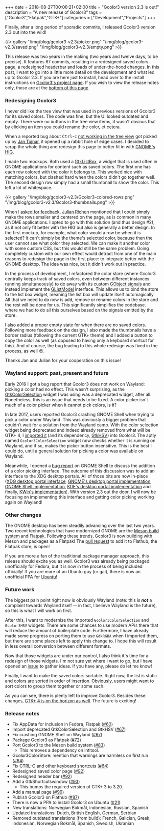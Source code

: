 +++
date = 2018-08-27T00:00:21+02:00
title = "Gcolor3 version 2.3 is out!"
description = "A new release of Gcolor3"
tags = ["Gcolor3","Flatpak","GTK+"]
categories = ["Development","Projects"]
+++

Finally, after a long period of sporadic commits, I released Gcolor3
version 2.3 out into the wild!

{{< gallery "/img/blog/gcolor3-v2.3/picker.png"
            "/img/blog/gcolor3-v2.3/saved.png"
            "/img/blog/gcolor3-v2.3/empty.png" >}}

This release was two years in the making (two years and twelve days,
to be precise). It features 67 commits, resulting in a redesigned
saved colors page, a redesigned headerbar and loads of under-the-hood
changes. In this post, I want to go into a little more detail on the
development and what led up to Gcolor 2.3. If you are here just to
install, head over to the install instructions on [Gcolor3's project
page](/projects/gcolor3). If you wish to view the release notes only,
those are at the [bottom of this page](#release-notes).

### Redesigning Gcolor3

I never did like the tree view that was used in previous versions of
Gcolor3 for its saved colors. The code was fine, but the UI looked
outdated and empty. There were no buttons in the tree view items, it
wasn't obvious that by clicking an item you could rename the color, et
cetera.

When a reported bug about <kbd>Ctrl</kbd>-<kbd>c</kbd> [not working in
the tree view](https://github.com/Hjdskes/gcolor3/issues/64) got
picked up by [Jan Tojnar](https://github.com/jtojnar), it opened up a
rabbit hole of edge cases. I decided to scrap the whole thing and
redesign this page to better fit in with [GNOME's
HIG](https://developer.gnome.org/hig/stable/).

I made two mockups. Both used a
[GtkListBox](https://developer.gnome.org/gtk3/stable/GtkListBox.html),
a widget that is used often in GNOME applications for content such as
saved colors. The first one has each row colored with the color it
belongs to. This worked nice with matching colors, but clashed hard
when the colors didn't go together well. The second design row simply
had a small thumbnail to show the color. This left a lot of
whitespace.

{{< gallery "/img/blog/gcolor3-v2.3/Gcolor3-colored-rows.png"
            "/img/blog/gcolor3-v2.3/Gcolor3-thumbnails.png" >}}

When I [asked for
feedback](https://github.com/Hjdskes/gcolor3/pull/92#issuecomment-414073545),
[Julian Richen](https://github.com/julianrichen) mentioned that I
could simply make the rows smaller and centered on the page, as is
common in many GNOME applications. I opted to go with this solution
(and thus design #2), as it not only fit better with the HIG but also
is generally a better design. In the first mockup, for example, what
color would a row be when it is selected? It can't simply be the
theme's selected color, because then the user cannot see what color
they selected. We can make it another color with some custom CSS, but
this would still be the same problem. Going completely custom with our
own effect would detract from one of the main reasons to redesign the
page in the first place: to integrate better with the GNOME
desktop. The idea was nice, but it didn't work out in practice.

In the process of development, I refactored the color store (where
Gcolor3 centrally keeps track of saved colors, even between different
instances running simultaneously) to do away with its custom [GObject
signals](https://developer.gnome.org/gobject/stable/gobject-Signals.html)
and instead implement the
[GListModel](https://developer.gnome.org/gio/stable/GListModel.html)
interface. This allows us to bind the store to the list box widget,
meaning the list box will update itself automagically. All that we
need to do now is add, remove or rename colors in the store and the
rest will be done for us. This significantly simplifies the codebase,
where we had to do all this ourselves based on the signals emitted by
the store.

I also added a proper empty state for when there are no saved
colors. Following more feedback on the design, I also made the
thumbnails have a border radius (following the current GTK+ theme) and
I added a button to copy the color as well (as opposed to having only
a keyboard shortcut for this). And of course, the bug leading to this
whole redesign was fixed in the process, as well 😉.

Thanks Jan and Julian for your cooperation on this issue!

### Wayland support: past, present and future

Early 2016 I got a bug report that Gcolor3 does not work on
Wayland: picking a color had no effect. This wasn't surprising, as the
[GtkColorSelection](https://developer.gnome.org/gtk3/stable/GtkColorSelection.html)
widget I was using was a deprecated widget, after all. Nonetheless,
this is an issue that needs to be fixed. A color picker isn't much of
a color picker when it cannot pick colors, is it?

In late 2017, users reported Gcolor3 crashing GNOME Shell when trying
to pick a color under Wayland. This was obviously a bigger problem
that couldn't wait for a solution from the Wayland camp. With the
color selection widget being deprecated and indeed already removed
from what will be GTK+ 4, I [imported
it](https://github.com/Hjdskes/gcolor3/pull/67) (and its dependency,
[GtkHSV](https://developer.gnome.org/gtk3/stable/GtkHSV.html)) into
Gcolor3. The aptly named `Gcolor3ColorSelection` widget now checks
whether it is running on Wayland, and if so, makes the picker button
insensitive. This is the best I could do, until a general solution for
picking a color was available on Wayland.

Meanwhile, I opened a [bug
report](https://bugzilla.gnome.org/show_bug.cgi?id=789756) on GNOME
Shell to discuss the addition of a color picking interface. The
outcome of this discussion was to add an interface to the XDG desktop
portals. All of those bits are now in-place ([XDG desktop portal
interface](https://github.com/flatpak/xdg-desktop-portal/pull/202),
[GNOME's desktop portal
implementation](https://github.com/flatpak/xdg-desktop-portal-gtk/pull/134),
[GNOME Shell
implementation](https://gitlab.gnome.org/GNOME/gnome-shell/merge_requests/171),
[KDE's desktop portal
implementation](https://github.com/KDE/xdg-desktop-portal-kde/commit/ee590b2242257f6b96edda6a784b3972ee272387)
and finally, [KWin's
implementation](https://phabricator.kde.org/D3481)). With version 2.3
out the door, I will now be focusing on implementing this interface
and getting color picking working again on Wayland!

### Other changes

The GNOME desktop has been steadily advancing over the last two
years. Two recent technologies that have modernized GNOME are the
[Meson build system](http://mesonbuild.com) and
[Flatpak](https://flatpak.org/). Following these trends, Gcolor3 is
now building with Meson and packages as a Flatpak! The [pull
request](https://github.com/flathub/flathub/pull/601) to add it to
Flathub, the Flatpak store, is open!

If you are more a fan of the traditional package manager approach,
this release should excite you as well. Gcolor3 was already being
packaged unofficially for Fedora, but it is now in the process of
being included officially! If you are more of an Ubuntu guy (or gal),
there is now an unofficial PPA for
[Ubuntu](https://launchpad.net/~evertiro/+archive/ubuntu/gcolor3)!

### Future work

The biggest pain point right now is obviously Wayland (note: this is
***not*** a complaint towards Wayland itself -- in fact, I believe
Wayland is the future), so this is what I will work on first.

After this, I want to modernize the imported `Gcolor3ColorSelection`
and `Gcolor3HSV` widgets. There are some chances to use modern APIs
there that will reduce the amount of boilerplate code. Furthermore, I
have already made some progress on porting them to use `GdkRGBA` when
I imported them, but there are some places left to apply this change
to. I hope this will result in less overall conversion between
different formats.

Now that those widgets are under our control, I also think it's time
for a redesign of those widgets. I'm not sure yet where I want to go,
but I have opened an
[issue](https://github.com/Hjdskes/gcolor3/issues/96) to gather
ideas. If you have any, please do let me know!

Finally, I want to make the saved colors sortable. Right now, the list
is static and colors are sorted in order of insertion. Obviously,
users might want to sort colors to group them together or some such.

As you can see, there is plenty left to improve Gcolor3. Besides these
changes, [GTK+ 4 is on the horizon as
well](https://github.com/Hjdskes/gcolor3/issues/88). The future is
exciting!

### Release notes

* Fix AppData for inclusion in Fedora, Flatpak ([#60](https://github.com/Hjdskes/gcolor3/issues/60))
* Import deprecated GtkColorSelection and GtkHSV ([#67](https://github.com/Hjdskes/gcolor3/pull/67))
* Fix crashing GNOME Shell on Wayland ([#67](https://github.com/Hjdskes/gcolor3/pull/67))
* Package Gcolor3 as Flatpak ([#72](https://github.com/Hjdskes/gcolor3/pull/72))
* Port Gcolor3 to the Meson build system ([#83](https://github.com/Hjdskes/gcolor3/pull/83))
  * This removes a dependency on intltool.
* Gcolor3ColorStore: mention that warnings are harmless on first run ([#84](https://github.com/Hjdskes/gcolor3/issues/84))
* Fix CTRL-C and other keyboard shortcuts ([#64](https://github.com/Hjdskes/gcolor3/issues/64))
* Redesigned saved color page ([#92](https://github.com/Hjdskes/gcolor3/pull/92))
* Redesigned header bar ([#92](https://github.com/Hjdskes/gcolor3/pull/92))
* Add a GtkShortcutswindow ([#93](https://github.com/Hjdskes/gcolor3/pull/93))
  * This bumps the required version of GTK+ 3 to 3.20.
* Add a manual page ([#99](https://github.com/Hjdskes/gcolor3/pull/99))
* Publish Gcolor3 on Flathub ([#87](https://github.com/Hjdskes/gcolor3/issues/87))
* There is now a PPA to install Gcolor3 on Ubuntu ([#21](https://launchpad.net/~evertiro/+archive/ubuntu/gcolor3))
* New translations: Norwegian Bokmål, Indonesian, Russian, Spanish
* Updated translations: Dutch, British English, German, Serbian
* Removed outdated translations (from build): French, Galician, Greek, Indonesian, Norwegian Bokmål, Spanish, Swedish, Ukranian
